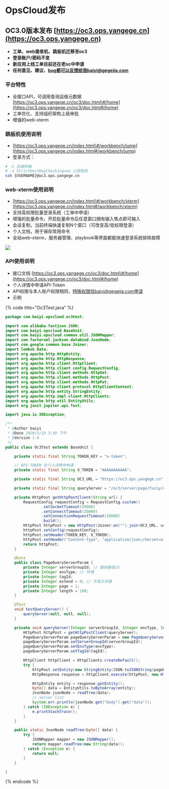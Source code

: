 # OpsCloud发布

## OC3.0版本发布 [https://oc3.ops.yangege.cn](https://oc3.ops.yangege.cn)

* **工单、web堡垒机、跳板机迁移至oc3**
* **登录账户/密码不变**
* **新应用上线工单目前还在老oc中申请**
* **任何意见、建议、bug都可以反馈给我baiyi@gegejia.com**

###  平台特性

* 全接口API，可调用查询运维元数据 [https://oc3.ops.yangege.cn/oc3/doc.html\#/home](https://oc3.ops.yangege.cn/oc3/doc.html#/home)
* 工单优化、支持组织架构上级审批
* 增强的web-xterm

### 跳板机使用说明

* [https://oc3.ops.yangege.cn/index.html\#/workbench/jump](https://oc3.ops.yangege.cn/index.html#/workbench/jump)
* 登录方式：

```bash
# -C 压缩传输
# -o StrictHostKeyChecking=no 公钥免检
ssh {USERNAME}@oc3.ops.yangege.cn
```

### web-xterm使用说明

* [https://oc3.ops.yangege.cn/index.html\#/workbench/xterm](https://oc3.ops.yangege.cn/index.html#/workbench/xterm)
* 支持高权限批量登录系统（工单中申请）
* 增强的批量命令，开启批量命令后任意窗口拥有输入焦点即可输入
* 会话复制，当前终端快速复制N个窗口（可改变高/低权限登录）
* 个人文档，用于保存常用命令
* 全站web-xterm，服务器管理、playbook等界面都能快速登录系统排除故障

![](https://opscloud-store.oss-cn-hangzhou.aliyuncs.com/github/gif/oc-webxterm-2.gif)

### API使用说明

* 接口文档 [https://oc3.ops.yangege.cn/oc3/doc.html\#/home](https://oc3.ops.yangege.cn/oc3/doc.html#/home)
* 个人详情中申请API-Token
* API权限与本人账户权限相同，特殊权限找baiyi@gegejia.com申请
* 示例

{% code title="Oc3Test.java" %}
```java
package com.baiyi.opscloud.oc3test;

import com.alibaba.fastjson.JSON;
import com.baiyi.opscloud.BaseUnit;
import com.baiyi.opscloud.common.util.JSONMapper;
import com.fasterxml.jackson.databind.JsonNode;
import com.google.common.base.Joiner;
import lombok.Data;
import org.apache.http.HttpEntity;
import org.apache.http.HttpResponse;
import org.apache.http.client.HttpClient;
import org.apache.http.client.config.RequestConfig;
import org.apache.http.client.methods.HttpGet;
import org.apache.http.client.methods.HttpPost;
import org.apache.http.client.methods.HttpPut;
import org.apache.http.client.protocol.HttpClientContext;
import org.apache.http.entity.StringEntity;
import org.apache.http.impl.client.HttpClients;
import org.apache.http.util.EntityUtils;
import org.junit.jupiter.api.Test;

import java.io.IOException;

/**
 * @Author baiyi
 * @Date 2020/5/19 3:30 下午
 * @Version 1.0
 */
public class Oc3Test extends BaseUnit {

    private static final String TOKEN_KEY = "x-token";

    // API-TOKEN 在个人详情中申请
    private static final String X_TOKEN = "AAAAAAAAAAA";

    private static final String OC3_URL = "https://oc3.ops.yangege.cn";

    private static final String queryServer = "/oc3/server/page/fuzzy/query";

    private HttpPost getHttpPostClient(String url) {
        RequestConfig requestConfig = RequestConfig.custom()
                .setSocketTimeout(20000)
                .setConnectTimeout(20000)
                .setConnectionRequestTimeout(20000)
                .build();
        HttpPost httpPost = new HttpPost(Joiner.on("").join(OC3_URL, url));
        httpPost.setConfig(requestConfig);
        httpPost.setHeader(TOKEN_KEY, X_TOKEN);
        httpPost.setHeader("Content-Type", "application/json;charset=utf-8");
        return httpPost;
    }

    @Data
    public class PageQueryServerParam {
        private Integer serverGroupId; // 服务器组id
        private Integer envType; // 环境
        private Integer tagId;
        private Integer extend = 0; // 不显示详情
        private Integer page = 1;
        private Integer length = 100;
    }

    @Test
    void testQueryServer() {
        queryServer(null, null, null);
    }

    private void queryServer(Integer serverGroupId, Integer envType, Integer tagId) {
        HttpPost httpPost = getHttpPostClient(queryServer);
        PageQueryServerParam pageQueryServerParam = new PageQueryServerParam();
        pageQueryServerParam.setServerGroupId(serverGroupId);
        pageQueryServerParam.setEnvType(envType);
        pageQueryServerParam.setTagId(tagId);

        HttpClient httpClient = HttpClients.createDefault();
        try {
            httpPost.setEntity(new StringEntity(JSON.toJSONString(pageQueryServerParam), "utf-8"));
            HttpResponse response = httpClient.execute(httpPost, new HttpClientContext());

            HttpEntity entity = response.getEntity();
            byte[] data = EntityUtils.toByteArray(entity);
            JsonNode jsonNode = readTree(data);
            // server list
            System.err.println(jsonNode.get("body").get("data"));
        } catch (IOException e) {
            e.printStackTrace();
        }
    }

    public static JsonNode readTree(byte[] data) {
        try {
            JSONMapper mapper = new JSONMapper();
            return mapper.readTree(new String(data));
        } catch (Exception e) {
            return null;
        }
    }

}

```
{% endcode %}



